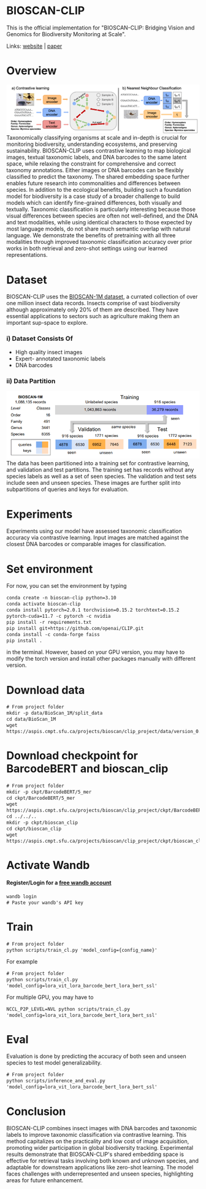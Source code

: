# BIOSCAN-CLIP
This is the official implementation for "BIOSCAN-CLIP: Bridging Vision and Genomics for Biodiversity Monitoring at Scale".

Links: [website](https://3dlg-hcvc.github.io/bioscan-clip/) | [paper](https://arxiv.org/abs/2405.17537)

# Overview
![Teaser](./docs/static/images/method.png)
Taxonomically classifying organisms at scale and in-depth is crucial for monitoring biodiversity, understanding ecosystems, and preserving sustainability.
BIOSCAN-CLIP uses contrastive learning to map biological images, textual taxonomic labels, and DNA barcodes to the same latent space, while relaxing the constraint for comprehensive and correct taxonomy annotations. Either images or DNA barcodes can be flexibly classified to predict the taxonomy. The shared embedding space further enables future research into commonalities and differences between species. In addition to the ecological benefits, building such a foundation model for biodiversity is a case study of a broader challenge to build models which can identify fine-grained differences, both visually and textually. Taxonomic classification is particularly interesting because those visual differences between species are often not well-defined, and the DNA and text modalities, while using identical characters to those expected by most language models, do not share much semantic overlap with natural language. We demonstrate the benefits of pretraining with all three modalities through improved taxonomic classification accuracy over prior works in both retrieval and zero-shot settings using our learned representations.
# Dataset
BIOSCAN-CLIP uses the [BIOSCAN-1M dataset](https://www.kaggle.com/datasets/zahragharaee/bioscan-1m-insect-dataset
), a currated collection of over one million insect data records.
Insects comprise of vast biodiversity although approximately only 20% of them are described. They have essential applications to sectors such as agriculture making them an important sup-space to explore.
### i) Dataset Consists Of
- High quality insect images
- Expert- annotated taxonomic labels
- DNA barcodes
### ii) Data Partition
![Data Partioning Visual](./docs/static/images/partition.png) <br>
The data has been partitioned into a training set for contrastive learning, and validation and test partitions. The training set has records without any species labels as well as a set of seen species. The validation and test sets include seen and unseen species. These images are further split into subpartitions of queries and keys for evaluation.
<br>
# Experiments

Experiments using our model have assessed taxonomic classification accuracy via contrastive learning. Input images are matched against the closest DNA barcodes or comparable images for classification. 

# Set environment
For now, you can set the environment by typing
```shell
conda create -n bioscan-clip python=3.10
conda activate bioscan-clip
conda install pytorch=2.0.1 torchvision=0.15.2 torchtext=0.15.2 pytorch-cuda=11.7 -c pytorch -c nvidia
pip install -r requirements.txt
pip install git+https://github.com/openai/CLIP.git
conda install -c conda-forge faiss
pip install .
```
in the terminal. However, based on your GPU version, you may have to modify the torch version and install other packages manually with different version.
# Download data
```shell
# From project folder
mkdir -p data/BioScan_1M/split_data
cd data/BioScan_1M
wget https://aspis.cmpt.sfu.ca/projects/bioscan/clip_project/data/version_0.2.1/BioScan_data_in_splits.hdf5
```
# Download checkpoint for BarcodeBERT and bioscan_clip
```shell
# From project folder
mkdir -p ckpt/BarcodeBERT/5_mer
cd ckpt/BarcodeBERT/5_mer
wget https://aspis.cmpt.sfu.ca/projects/bioscan/clip_project/ckpt/BarcodeBERT/model_41.pth
cd ../../..
mkdir -p ckpt/bioscan_clip
cd ckpt/bioscan_clip
wget https://aspis.cmpt.sfu.ca/projects/bioscan/clip_project/ckpt/bioscan_clip/version_0_1_0/lora_vit_lora_bert_ssl_batch_size_400/best.pth
```
# Activate Wandb
#### Register/Login for a [free wandb account](https://wandb.ai/site)
```shell
wandb login
# Paste your wandb's API key
```
# Train
```shell
# From project folder
python scripts/train_cl.py 'model_config={config_name}'
```
For example
```shell
# From project folder
python scripts/train_cl.py 'model_config=lora_vit_lora_barcode_bert_lora_bert_ssl'
```
For multiple GPU, you may have to
```shell
NCCL_P2P_LEVEL=NVL python scripts/train_cl.py 'model_config=lora_vit_lora_barcode_bert_lora_bert_ssl'
```
# Eval
Evaluation is done by predicting the accuracy of both seen and unseen species to test model generalizability. 
```shell
# From project folder
python scripts/inference_and_eval.py 'model_config=lora_vit_lora_barcode_bert_lora_bert_ssl'
```

# Conclusion
BIOSCAN-CLIP combines insect images with DNA barcodes and taxonomic labels to improve taxonomic classification via contrastive learning. This method capitalizes on the practicality and low cost of image acquisition, promoting wider participation in global biodiversity tracking. Experimental results demonstrate that BIOSCAN-CLIP's shared embedding space is effective for retrieval tasks involving both known and unknown species, and adaptable for downstream applications like zero-shot learning. The model faces challenges with underrepresented and unseen species, highlighting areas for future enhancement.

